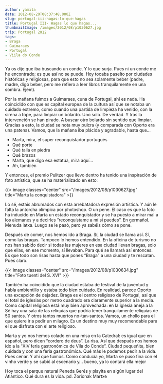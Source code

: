 ```yaml
---
author: yamila
date: 2012-08-20T08:37:48.000Z
slug: portugal-iii-hagas-lo-que-hagas
title: Portugal III- Hagas lo que hagas...
thumbnailImage: /images/2012/08/p1030627.jpg
trip: Portugal 2012
tags:
- Braga
- Guimaraes
- Portugal
- Viila do Conde
---
```



Ya os dije que iba buscando un conde. Y lo que surja. Pues ni un conde me he encontrado; es que así no se puede. Hoy tocaba paseíto por ciudades históricas y religiosas, para que esto no sea solamente beber (padre, madre, digo beber, pero me refiero a leer libros tranquilamente en una sombra. Ejem).

Por la mañana fuimos a Guimaraes, cuna de Portugal, ahí es nada. Ha coincidido con que es capital europea de la cultura así que se notaba un cuidado extremo, como cuando una partida de limpieza ha venido, con la sirena a tope, para limpiar un bolardo. Uno solo. De verdad. Y tras la intervención se han pirado. A buscar otro bolardo sin sentido que limpiar. Gracias a esto, la ciudad se nota muy pulcra (y comparada con Oporto era una patena). Vamos, que la mañana iba plácida y agradable, hasta que…

- Marta, mira, el super reconquistador portugués
- Qué porte
- Qué talla en piedra
- Qué brazos
- Marta, que digo esa estatua, mira aquí…
- Ah, también

Y entonces, el premio Pulitzer que llevo dentro ha tenido una inspiración de foto artística, que se ha materializado en esto:

{{< image classes="center" src="/images/2012/08/p1030627.jpg" title="Marta la conquistadora" >}}

Lo sé, estáis abrumados con esta arrebatadora expresión artística. Y aún le falta la antorcha olímpica por photoshop. O un pene. El caso es que la foto ha inducido en Marta un estado reconquistador y se ha puesto a mirar mal a los alemanes y a decirles “reconquístame a mí si puedes”. En germañol. Menuda latxa. Luego se le pasó, pero ya sabéis cómo se pone.

Después de comer, nos hemos ido a Braga. Sí, la ciudad se llama así. Sí, como las bragas. Tampoco lo hemos entendido. En la oficina de turismo no nos han sabido decir si todas las mujeres en esa ciudad llevan bragas, solo que ellas, en ese momento, sí llevaban. Para qué se llamará así entonces. Es que todo son risas hasta que pones “Braga” a una ciudad y te rescatan. Pues claro.

{{< image classes="center" src="/images/2012/08/p1030634.jpg" title="Foto tuenti del S. XVI" >}}

También ha coincidido que la ciudad estaba de festival de la juventud y había ambientillo y estaba todo bien cuidado. En realidad, parece Oporto una excepción de dejadez. Braga es el centro religioso de Portugal, así que el total de iglesias por metro cuadrado era claramente superior a la media. Como capital religiosa está muy bien aprovechada: en la iglesia aneja a la Sé hay una sala de las reliquias que podría tener tranquilamente reliquias de 50 santos. Y otros tantos muertos no-tan-santos. Vamos, un chollo para el que quiere ir a pedir un milagro. Es un destino muy muy recomendable para el que disfruta con el arte religioso.

Marta y yo nos hemos colado en una misa en la Catedral: es igual que en español, pero dicen “cordero de deus”. La risa. Así que después nos hemos ido a la “XIV feria gastronómica de Vila do Conde”. Ciudad pequeñita, bien cuidada y con una feria gastronómica. Qué más le podemos pedir a la vida. Pues cenar. Y ahí que fuimos. Como conducía yo, Marta se puso fina con el vinho verde y se subió al escenario y… bueno, ya lo contará ella mejor

Hoy toca el parque natural Peneda Gerés y playita en algún lugar del Atlántico. Qué dura es la vida.
pd. Zorionak Martxe
